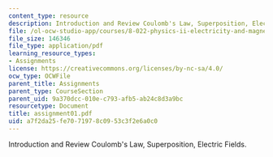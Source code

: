 ```yaml
---
content_type: resource
description: Introduction and Review Coulomb's Law, Superposition, Electric Fields.
file: /ol-ocw-studio-app/courses/8-022-physics-ii-electricity-and-magnetism-fall-2002/a7f2da25fe7071978c0953c3f2e6a0c0_assignment01.pdf
file_size: 146346
file_type: application/pdf
learning_resource_types:
- Assignments
license: https://creativecommons.org/licenses/by-nc-sa/4.0/
ocw_type: OCWFile
parent_title: Assignments
parent_type: CourseSection
parent_uid: 9a370dcc-010e-c793-afb5-ab24c8d3a9bc
resourcetype: Document
title: assignment01.pdf
uid: a7f2da25-fe70-7197-8c09-53c3f2e6a0c0
---
```

Introduction and Review Coulomb's Law, Superposition, Electric Fields.